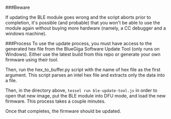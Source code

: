 ###Beware

If updating the BLE module goes wrong and the script aborts prior to completion, it's possible (and probable) that you won't be able to use the module again without buying more hardware (namely, a CC debugger and a windows machine).

###Process
To use the update process, you must have access to the generated hex file from the BlueGiga Software Update Tool (only runs on Windows). Either use the latest build from this repo or generate your own firmware using their tool.

Then, run the hex_to_buffer.py script with the name of hex file as the first argument. This script parses an intel hex file and extracts only the data into a file.

Then, in the directory above, `tessel run ble-update-tool.js` in order to open that new image, put the BLE module into DFU mode, and load the new firmware. This process takes a couple minutes. 

Once that completes, the firmware should be updated.